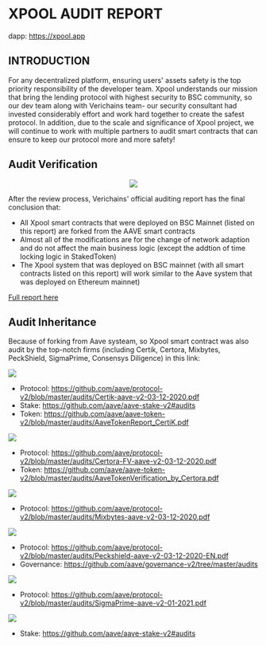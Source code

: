 # XPOOL AUDIT REPORT
dapp: https://xpool.app


## INTRODUCTION

For any decentralized platform, ensuring users' assets safety is the top priority responsibility of the developer team. Xpool understands our mission that bring the lending protocol with highest security to BSC community, so our dev team along with Verichains team- our security consultant had invested considerably effort and work hard together to create the safest protocol.
In addition, due to the scale and significance of Xpool project, we will continue to work with multiple partners to audit smart contracts that can ensure to keep our protocol more and more safety!

## Audit Verification

<p align="center">
  <img src="https://xpool.app/images/partners/verichains.png">
</p>

After the review process, Verichains' official auditing report has the final conclusion that:
* All Xpool smart contracts that were deployed on BSC Mainnet (listed on this report) are forked from the AAVE smart contracts
* Almost all of the modifications are for the change of network adaption and do not affect the main business logic (except the addtion of time locking logic in StakedToken)
* The Xpool system that was deployed on BSC mainnet (with all smart contracts listed on this report) will work similar to the Aave system that was deployed on Ethereum mainnet)

[Full report here](http://bit.ly/xpoolauditreport )


## Audit Inheritance
Because of forking from Aave systeam, so Xpool smart contract was also audit by the top-notch firms (including Certik, Certora, Mixbytes, PeckShield, SigmaPrime, Consensys Diligence) in this link:

[![](https://firebasestorage.googleapis.com/v0/b/defii-c10c7.appspot.com/o/audit%2Fcertik.png?alt=media)](https://www.certik.org/)
* Protocol: https://github.com/aave/protocol-v2/blob/master/audits/Certik-aave-v2-03-12-2020.pdf
* Stake: https://github.com/aave/aave-stake-v2#audits
* Token: https://github.com/aave/aave-token-v2/blob/master/audits/AaveTokenReport_CertiK.pdf

[![](https://firebasestorage.googleapis.com/v0/b/defii-c10c7.appspot.com/o/audit%2Fcertora.png?alt=media)](https://www.certora.com/)
* Protocol: https://github.com/aave/protocol-v2/blob/master/audits/Certora-FV-aave-v2-03-12-2020.pdf
* Token: https://github.com/aave/aave-token-v2/blob/master/audits/AaveTokenVerification_by_Certora.pdf

[![](https://firebasestorage.googleapis.com/v0/b/defii-c10c7.appspot.com/o/audit%2Fmixbytes.png?alt=media)](https://mixbytes.io/)
* Protocol: https://github.com/aave/protocol-v2/blob/master/audits/Mixbytes-aave-v2-03-12-2020.pdf

[![](https://firebasestorage.googleapis.com/v0/b/defii-c10c7.appspot.com/o/audit%2Fpeckshield.png?alt=media)](https://peckshield.com/en)
* Protocol: https://github.com/aave/protocol-v2/blob/master/audits/Peckshield-aave-v2-03-12-2020-EN.pdf
* Governance: https://github.com/aave/governance-v2/tree/master/audits


[![](https://firebasestorage.googleapis.com/v0/b/defii-c10c7.appspot.com/o/audit%2Fsigmaprime.png?alt=media)]()
* Protocol: https://github.com/aave/protocol-v2/blob/master/audits/SigmaPrime-aave-v2-01-2021.pdf

[![](https://firebasestorage.googleapis.com/v0/b/defii-c10c7.appspot.com/o/audit%2Fdiligence.png?alt=media)](https://consensys.net/diligence/)
* Stake: https://github.com/aave/aave-stake-v2#audits
